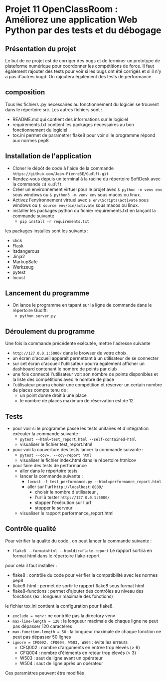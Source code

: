 # Projet 11 OpenClassRoom : Améliorez une application Web Python par des tests et du débogage
## Présentation du projet
Le but de ce projet est de corriger des bugs et de terminer un prototype de plateforme numérique pour
coordonner les compétitions de force.
Il faut également rajouter des tests pour voir si les bugs ont été corrigés et si il n'y a pas d'autres bugd.
On rajoutera également des tests de performance.

## composition
Tous les fichiers .py necessaires au fonctionnement du logiciel se trouvent dans le répertoire src.
Les autres fichiers sont :
- README.md qui contient des informations sur le logiciel
- requirements.txt contient les packages necessaires au bon fonctionnement du logiciel
- tox.ini permet de paramétrer flake8 pour voir si le programme répond aux normes pep8

## Installation de l'application
- Cloner le dépôt de code à l'aide de la commande `https://github.com/Jean-PierreBE/Gudlft.git`
- Rendez-vous depuis un terminal à la racine du répertoire SoftDesk avec la commande `cd Gudlft`
- Créer un environnement virtuel pour le projet avec `$ python -m venv env` sous windows ou `$ python3 -m venv env` sous macos ou linux.
- Activez l'environnement virtuel avec `$ env\Scripts\activate` sous windows ou `$ source env/bin/activate` sous macos ou linux.
- installer les packages python du fichier requirements.txt en lançant la commande suivante 
  - `pip install -r requirements.txt`

les packages installés sont les suivants :
- click
- Flask
- itsdangerous
- Jinja2
- MarkupSafe
- Werkzeug
- pytest
- locust

## Lancement du programme
- On lance le programme en tapant sur la ligne de commande dans le répertoire Gudlft:
  - `python server.py`

## Déroulement du programme
Une fois la commande précédente exécutée, mettre l'adresse suivante
- `http://127.0.0.1:5000/`
dans le browser de votre choix.
- un écran d'accueil apparaît permettant à un utilisateur de se connecter 
- sur cet écran d'accueil l'utilisateur pourra également afficher un dashboard contenant le nombre de points par club
- une fois connecté l'utilisateur voit son nombre de points disponibles et la liste des compétitions avec le nombre de place
- l'utilisateur pourra choisir une compétition et réserver un certain nombre de places compte tenu de :
  - un point donne droit à une place
  - le nombre de places maximum de réservation est de 12

## Tests
- pour voir si le programme passe les tests unitaires et d'intégration exécuter la commande suivante :
  - `pytest --html=test_report.html --self-contained-html`
  - visualiser le fichier test_report.html
- pour voir la couverture des tests lancer la commande suivante :
  - `pytest --cov=. --cov-report html`
  - visualiser le fichier index.html dans le répertoire htmlcov
- pour faire des tests de performance
  - aller dans le répertoire tests
  - lancer la commande suivante :
    - `locust -f test_performance.py --html=performance_report.html`
    - aller sur l'url `http://localhost:8089/`
      - choisir le nombre d'utilisateur , 
      - l'url à tester `http://127.0.0.1:5000/`
      - stopper l'exécution sur l'url
      - stopper le serveur
  - visualiser le rapport performance_report.html

## Contrôle qualité
Pour vérifier la qualité du code , on peut lancer la commande suivante :
- `flake8 --format=html --htmldir=flake-report`
Le rapport sortira en format html dans le répertoire flake-report

pour cela il faut installer :
- flake8 : contrôle du code pour vérifier la compatibilité avec les normes pep8
- flake8-html : permet de sortir le rapport flake8 sous format html
- flake8-functions : permet d'ajouter des contrôles au niveau des fonctions (ex : longueur maximale des fonctions)

le fichier tox.ini contient la configuration pour flake8.
- `exclude = venv` : ne contrôle pas la directory venv
- `max-line-length = 120` : la longueur maximale de chaque ligne ne peut pas dépasser 120 caractères
- `max-function-length = 50` : la longueur maximale de chaque fonction ne peut pas dépasser 50 lignes
- `ignore = CFQ002, CFQ004, W503, W504` : évite les erreurs
  - CFQ002 : nombre d'arguments en entrée trop élevés (> 6)
  - CFQ004 : nombre d'éléments en retour trop élevés (> 3)
  - W503 : saut de ligne avant un opérateur
  - W504 : saut de ligne après un opérateur

Ces paramètres peuvent être modifiés
